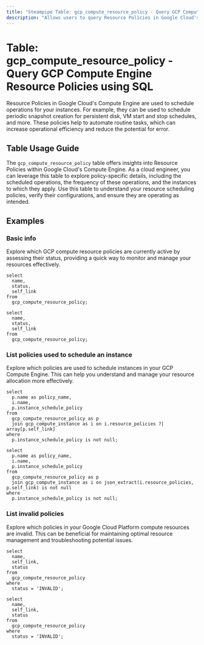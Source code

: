 ```yaml
---
title: "Steampipe Table: gcp_compute_resource_policy - Query GCP Compute Engine Resource Policies using SQL"
description: "Allows users to query Resource Policies in Google Cloud's Compute Engine, providing insights into the rules that schedule disk snapshot and VM operations."
---
```


# Table: gcp_compute_resource_policy - Query GCP Compute Engine Resource Policies using SQL

Resource Policies in Google Cloud's Compute Engine are used to schedule operations for your instances. For example, they can be used to schedule periodic snapshot creation for persistent disk, VM start and stop schedules, and more. These policies help to automate routine tasks, which can increase operational efficiency and reduce the potential for error.

## Table Usage Guide

The `gcp_compute_resource_policy` table offers insights into Resource Policies within Google Cloud's Compute Engine. As a cloud engineer, you can leverage this table to explore policy-specific details, including the scheduled operations, the frequency of these operations, and the instances to which they apply. Use this table to understand your resource scheduling policies, verify their configurations, and ensure they are operating as intended.

## Examples

### Basic info
Explore which GCP compute resource policies are currently active by assessing their status, providing a quick way to monitor and manage your resources effectively.

```sql+postgres
select
  name,
  status,
  self_link
from
  gcp_compute_resource_policy;
```

```sql+sqlite
select
  name,
  status,
  self_link
from
  gcp_compute_resource_policy;
```


### List policies used to schedule an instance
Explore which policies are used to schedule instances in your GCP Compute Engine. This can help you understand and manage your resource allocation more effectively.

```sql+postgres
select
  p.name as policy_name,
  i.name,
  p.instance_schedule_policy
from
  gcp_compute_resource_policy as p
  join gcp_compute_instance as i on i.resource_policies ?| array[p.self_link]
where
  p.instance_schedule_policy is not null;
```

```sql+sqlite
select
  p.name as policy_name,
  i.name,
  p.instance_schedule_policy
from
  gcp_compute_resource_policy as p
  join gcp_compute_instance as i on json_extract(i.resource_policies, p.self_link) is not null
where
  p.instance_schedule_policy is not null;
```


### List invalid policies
Explore which policies in your Google Cloud Platform compute resources are invalid. This can be beneficial for maintaining optimal resource management and troubleshooting potential issues.

```sql+postgres
select
  name,
  self_link,
  status
from
  gcp_compute_resource_policy
where
  status = 'INVALID';
```

```sql+sqlite
select
  name,
  self_link,
  status
from
  gcp_compute_resource_policy
where
  status = 'INVALID';
```